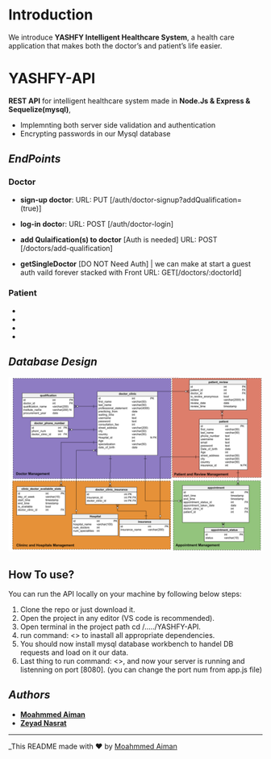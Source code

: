 # Introduction 
We introduce **YASHFY Intelligent Healthcare System**, a health care application that makes both the doctor’s and patient’s life easier.

# YASHFY-API
**REST API** for intelligent healthcare system made in **Node.Js & Express & Sequelize(mysql)**, 
- Implemnting both server side validation and authentication
- Encrypting passwords in our Mysql database

## *EndPoints*
### Doctor
- **sign-up doctor**: 
  URL: PUT [/auth/doctor-signup?addQualification=(true)]
  
- **log-in docto**r:
  URL: POST [/auth/doctor-login]
  
- **add Qulaification(s) to doctor** [Auth is needed]
  URL:  POST [/doctors/add-qualification]
  
- **getSingleDoctor** [DO NOT Need Auth] | we can make at start a guest auth vaild forever stacked with Front
  URL:  GET[/doctors/:doctorId]
  
### Patient
-
-
-
-
  
## *Database Design*

![This is an image](https://github.com/MohammedAimanHESSin/YASHFY-API/blob/master/Database-Files/Relational_model.png)

## How To use?
You can run the API locally on your machine by following below steps:
1. Clone the repo or just download it. 
2. Open the project in any editor (VS code is recommended).
3. Open terminal in the project path cd /...../YASHFY-API.
4. run command: <<npm install>> to inastall all appropriate dependencies.
5. You should now install mysql database workbench to handel DB requests and load on it our data.
6. Last thing to run command: <<npm start>>, and now your server is running and listenning on port [8080]. (you can change the port num from app.js file)
  

## *Authors*
- **[Moahmmed Aiman](https://github.com/MohammedAimanHESSin)**
- **[Zeyad Nasrat](https://github.com/ZozNasrat)**

---
_This README made with ❤️ by [Moahmmed Aiman](https://github.com/MohammedAimanHESSin)
